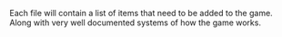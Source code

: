 Each file will contain a list of items that need to be added to the game. Along with very well documented systems of how the game works. 